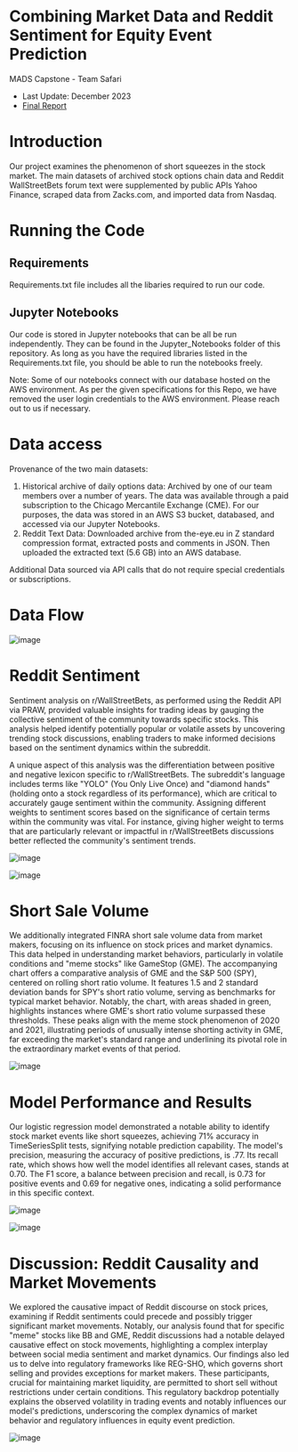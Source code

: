 # Combining Market Data and Reddit Sentiment for Equity Event Prediction 
MADS Capstone - Team Safari
- Last Update: December 2023
- [Final Report](https://docs.google.com/document/d/1azgi5sgrTf4uRZSVwy3Sc6-Lq8BuSZYLjifungTe8IQ/edit?usp=sharing)

# Introduction
Our project examines the phenomenon of short squeezes in the stock market.  The main datasets of archived stock options chain data and Reddit WallStreetBets forum text were supplemented by public APIs Yahoo Finance, scraped data from Zacks.com, and imported data from Nasdaq. 

# Running the Code

## Requirements
Requirements.txt file includes all the libaries required to run our code.

## Jupyter Notebooks
Our code is stored in Jupyter notebooks that can be all be run independently.  They can be found in the Jupyter_Notebooks folder of this repository.  As long as you have the required libraries listed in the Requirements.txt file, you should be able to run the notebooks freely.

Note: Some of our notebooks connect with our database hosted on the AWS environment.  As per the given specifications for this Repo, we have removed the user login credentials to the AWS environment.  Please reach out to us if necessary. 

# Data access
Provenance of the two main datasets:
1. Historical archive of daily options data: Archived by one of our team members over a number of years. The data was available through a paid subscription to the Chicago Mercantile Exchange (CME).  For our purposes, the data was stored in an AWS S3 bucket, databased, and accessed via our Jupyter Notebooks. 
2. Reddit Text Data: Downloaded archive from the-eye.eu in Z standard compression format, extracted posts and comments in JSON. Then uploaded the extracted text (5.6 GB) into an AWS database.

Additional Data sourced via API calls that do not require special credentials or subscriptions.

# Data Flow
![image](https://github.com/erickts643/SIADS_Capstone_Group17/assets/127133109/c66b33f2-4f0c-4fe5-a181-82a69d7389c1)


# Reddit Sentiment
Sentiment analysis on r/WallStreetBets, as performed using the Reddit API via PRAW, provided valuable insights for trading ideas by gauging the collective sentiment of the community towards specific stocks. This analysis helped identify potentially popular or volatile assets by uncovering trending stock discussions, enabling traders to make informed decisions based on the sentiment dynamics within the subreddit.

A unique aspect of this analysis was the differentiation between positive and negative lexicon specific to r/WallStreetBets. The subreddit's language includes terms like "YOLO" (You Only Live Once) and "diamond hands" (holding onto a stock regardless of its performance), which are critical to accurately gauge sentiment within the community. Assigning different weights to sentiment scores based on the significance of certain terms within the community was vital. For instance, giving higher weight to terms that are particularly relevant or impactful in r/WallStreetBets discussions better reflected the community's sentiment trends.

![image](https://github.com/erickts643/SIADS_Capstone_Group17/assets/127133109/467b9900-4e03-4b88-8ebb-468a7e1a409f)


![image](https://github.com/erickts643/SIADS_Capstone_Group17/assets/127133109/c15543c1-1318-4323-969e-62a5dd36bc73)


# Short Sale Volume
We additionally integrated FINRA short sale volume data from market makers, focusing on its influence on stock prices and market dynamics. This data helped in understanding market behaviors, particularly in volatile conditions and "meme stocks" like GameStop (GME). The accompanying chart offers a comparative analysis of GME and the S&P 500 (SPY), centered on rolling short ratio volume. It features 1.5 and 2 standard deviation bands for SPY's short ratio volume, serving as benchmarks for typical market behavior. Notably, the chart, with areas shaded in green, highlights instances where GME's short ratio volume surpassed these thresholds. These peaks align with the meme stock phenomenon of 2020 and 2021, illustrating periods of unusually intense shorting activity in GME, far exceeding the market's standard range and underlining its pivotal role in the extraordinary market events of that period.

![image](https://github.com/erickts643/SIADS_Capstone_Group17/assets/127133109/64fb2177-e411-442a-97ed-9913a2612579)



# Model Performance and Results
Our logistic regression model demonstrated a notable ability to identify stock market events like short squeezes, achieving 71% accuracy in TimeSeriesSplit tests, signifying notable prediction capability. The model's precision, measuring the accuracy of positive predictions, is .77. Its recall rate, which shows how well the model identifies all relevant cases, stands at 0.70. The F1 score, a balance between precision and recall, is 0.73 for positive events and 0.69 for negative ones, indicating a solid performance in this specific context.

![image](https://github.com/erickts643/SIADS_Capstone_Group17/assets/127133109/e6f5f35d-b2db-422c-85ca-5dfdea500f10)

![image](https://github.com/erickts643/SIADS_Capstone_Group17/assets/127133109/bb853e60-aabd-49cd-8a8a-955a68b7aa2c)


# Discussion: Reddit Causality and Market Movements
We explored the causative impact of Reddit discourse on stock prices, examining if Reddit sentiments could precede and possibly trigger significant market movements. Notably, our analysis found that for specific "meme" stocks like BB and GME, Reddit discussions had a notable delayed causative effect on stock movements, highlighting a complex interplay between social media sentiment and market dynamics. Our findings also led us to delve into regulatory frameworks like REG-SHO, which governs short selling and provides exceptions for market makers. These participants, crucial for maintaining market liquidity, are permitted to short sell without restrictions under certain conditions. This regulatory backdrop potentially explains the observed volatility in trading events and notably influences our model's predictions, underscoring the complex dynamics of market behavior and regulatory influences in equity event prediction.

![image](https://github.com/erickts643/SIADS_Capstone_Group17/assets/127133109/b9e24acd-4333-49e1-a71c-eb23e990502f)
